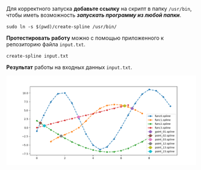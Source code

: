 Для корректного запуска **добавьте ссылку** на скрипт
в папку `/usr/bin`, чтобы иметь возможность _**запускать
программу из любой папки**_.

```shell
sudo ln -s $(pwd)/create-spline /usr/bin/
```

**Протестировать работу** можно с помощью приложенного к
репозиторию файла `input.txt`.

```shell
create-spline input.txt
```

**Результат** работы на входных данных `input.txt`.

![](src/1.png)